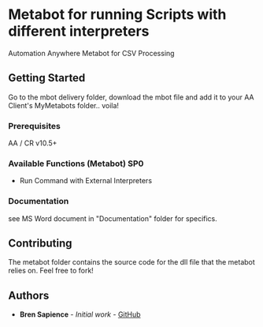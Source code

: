 # Metabot for running Scripts with different interpreters

Automation Anywhere Metabot for CSV Processing

## Getting Started

Go to the mbot delivery folder, download the mbot file and add it to your AA Client's MyMetabots folder.. voila!

### Prerequisites

AA / CR v10.5+


### Available Functions (Metabot) SP0

* Run Command with External Interpreters


### Documentation

see MS Word document in "Documentation" folder for specifics.

## Contributing

The metabot folder contains the source code for the dll file that the metabot relies on. Feel free to fork!


## Authors

* **Bren Sapience** - *Initial work* - [GitHub](https://github.com/BrendanSapience)
